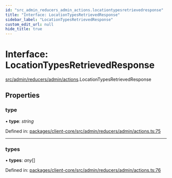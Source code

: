 ```yaml
---
id: "src_admin_reducers_admin_actions.locationtypesretrievedresponse"
title: "Interface: LocationTypesRetrievedResponse"
sidebar_label: "LocationTypesRetrievedResponse"
custom_edit_url: null
hide_title: true
---
```


# Interface: LocationTypesRetrievedResponse

[src/admin/reducers/admin/actions](../modules/src_admin_reducers_admin_actions.md).LocationTypesRetrievedResponse

## Properties

### type

• **type**: *string*

Defined in: [packages/client-core/src/admin/reducers/admin/actions.ts:75](https://github.com/xr3ngine/xr3ngine/blob/716a06460/packages/client-core/src/admin/reducers/admin/actions.ts#L75)

___

### types

• **types**: *any*[]

Defined in: [packages/client-core/src/admin/reducers/admin/actions.ts:76](https://github.com/xr3ngine/xr3ngine/blob/716a06460/packages/client-core/src/admin/reducers/admin/actions.ts#L76)
